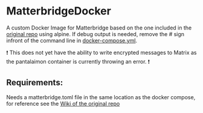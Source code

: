 # MatterbridgeDocker
A custom Docker Image for Matterbridge based on the one included in the [original repo](https://github.com/42wim/matterbridge) using alpine.
If debug output is needed, remove the # sign infront of the command line in [docker-compose.yml](docker-compose.yml).

:exclamation: This does not yet have the ability to write encrypted messages to Matrix as the pantalaimon container is currently throwing an error. :exclamation:

## Requirements:
Needs a matterbridge.toml file in the same location as the docker compose, for reference see the [Wiki of the original repo](https://github.com/42wim/matterbridge/wiki)

